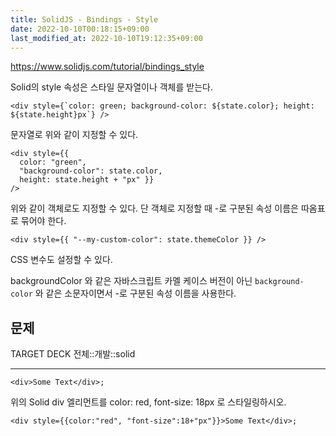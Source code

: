 ```yaml
---
title: SolidJS - Bindings - Style
date: 2022-10-10T00:18:15+09:00
last_modified_at: 2022-10-10T19:12:35+09:00
---
```


https://www.solidjs.com/tutorial/bindings_style

Solid의 style 속성은 스타일 문자열이나 객체를 받는다.

```tsx
<div style={`color: green; background-color: ${state.color}; height: ${state.height}px`} />
```

문자열로 위와 같이 지정할 수 있다.

```tsx
<div style={{
  color: "green",
  "background-color": state.color,
  height: state.height + "px" }}
/>
```

위와 같이 객체로도 지정할 수 있다. 단 객체로 지정할 때 -로 구분된 속성 이름은 따옴표로 묶어야 한다.

```tsx
<div style={{ "--my-custom-color": state.themeColor }} />
```

CSS 변수도 설정할 수 있다.

backgroundColor 와 같은 자바스크립트 카멜 케이스 버전이 아닌 `background-color` 와 같은 소문자이면서 -로 구분된 속성 이름을 사용한다.

## 문제

TARGET DECK
전체::개발::solid

---

<!--ankiQ-->

```tsx
<div>Some Text</div>;
```

위의 Solid div 엘리먼트를 color: red, font-size: 18px 로 스타일링하시오.

<!--ankiA-->

```tsx
<div style={{color:"red", "font-size":18+"px"}}>Some Text</div>;
```

<!--ankiE-->
<!--ID: 1664961205088-->
